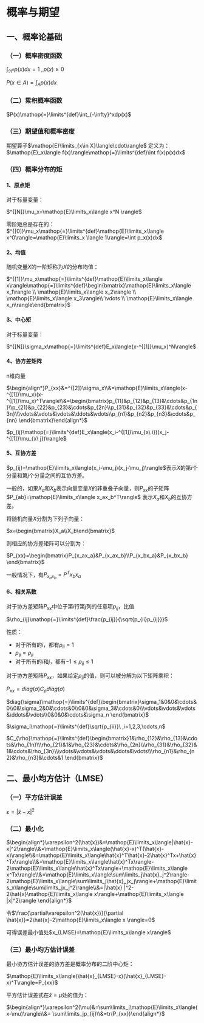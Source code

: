 # 概率与期望

## 一、概率论基础

### （一）概率密度函数

$\int_{\Re^n}p(x)dx=1\ ,p(x)\geq0$

 $P(x\in A)=\int_A p(x)dx$

### （二）累积概率函数

$P(x)\mathop{=}\limits^{def}\int_{-\infty}^xdp(x)$

### （三）期望值和概率密度

期望算子$\mathop{E}\limits_{x\in X}\langle\cdot\rangle$  定义为：$\mathop{E}_x\langle f(x)\rangle\mathop{=}\limits^{def}\int f(x)p(x)dx$

### （四）概率分布的矩

#### 1、原点矩

对于标量变量：

$^{[N]}\mu_x=\mathop{E}\limits_x\langle x^N \rangle$

零阶矩总是存在的：$^{[0]}\mu_x\mathop{=}\limits^{def}\mathop{E}\limits_x\langle x^0\rangle=\mathop{E}\limits_x \langle 1\rangle=\int p_x(x)dx$

#### 2、均值

随机变量$X$的一阶矩称为$X$的分布均值：

$^{[1]}\mu_x\mathop{=}\limits^{def}\mathop{E}\limits_x\langle x\rangle\mathop{=}\limits^{def}\begin{bmatrix}\mathop{E}\limits_x\langle x_1\rangle \\ \mathop{E}\limits_x\langle x_2\rangle \\ \mathop{E}\limits_x\langle x_3\rangle\\ \vdots \\ \mathop{E}\limits_x\langle x_n\rangle\end{bmatrix}$ 

#### 3、中心矩

对于标量变量：

$^{[N]}\sigma_x\mathop{=}\limits^{def}E_x\langle(x-^{[1]}\mu_x)^N\rangle$

#### 4、协方差矩阵

n维向量

$\begin{align*}P_{xx}&=^{[2]}\sigma_x\\&=\mathop{E}\limits_x\langle(x-^{[1]}\mu_x)(x-^{[1]}\mu_x)^T\rangle\\&=\begin{bmatrix}p_{11}&p_{12}&p_{13}&\cdots&p_{1n}\\p_{21}&p_{22}&p_{23}&\cdots&p_{2n}\\p_{31}&p_{32}&p_{33}&\cdots&p_{3n}\\\vdots&\vdots&\vdots&\ddots&\vdots\\p_{n1}&p_{n2}&p_{n3}&\cdots&p_{nn} \end{bmatrix}\end{align*}$

$p_{ij}\mathop{=}\limits^{def}E_x\langle(x_i-^{[1]}\mu_{x\ i})(x_j-^{[1]}\mu_{x\ j})\rangle$

#### 5、互协方差

$p_{ij}=\mathop{E}\limits_x\langle(x_i-\mu_j)(x_j-\mu_j)\rangle$表示$X$的第$i$个分量和第$j$个分量之间的互协方差。

一般的，如果$X_a$和$X_b$表示向量变量$X$的非重叠子向量，则$P_{xx}$的子矩阵$P_{ab}=\mathop{E}\limits_x\langle x_ax_b^T\rangle$ 表示$X_a$和$X_b$的互协方差。

将随机向量$X$分割为下列子向量：

$x=\begin{bmatrix}X_a\\X_b\end{bmatrix}$

则相应的协方差矩阵可以分割为：

$P_{xx}=\begin{bmatrix}P_{x_ax_a}&P_{x_ax_b}\\P_{x_bx_a}&P_{x_bx_b} \end{bmatrix}$

一般情况下，有$P_{x_ax_b}=P^T{x_bx_a}$

#### 6、相关系数

对于协方差矩阵$P_{xx}$中位于第$i$行第$j$列的任意项$p_{ij}$，比值

$\rho_{ij}\mathop{=}\limits^{def}\frac{p_{ij}}{\sqrt{p_{ii}p_{ij}}}$

性质：

* 对于所有的$i$，都有$\rho_{ii}=1$
* $\rho_{ij}=\rho_{ji}$
* 对于所有的$i$和$j$，都有$-1\leq\rho_{ij}\leq1$

对于协方差矩阵$P_{xx}$，如果给定$\rho_{ij}$的值，则可以被分解为以下矩阵乘积：

$P_{xx}=diag(\sigma)C_{\rho}diag(\sigma)$

$diag(\sigma)\mathop{=}\limits^{def}\begin{bmatrix}\sigma_1&0&0&\cdots&0\\0&\sigma_2&0&\cdots&0\\0&0&\sigma_3&\cdots&0\\\vdots&\vdots&\vdots&\ddots&\vdots\\0&0&0&\cdots&\sigma_n \end{bmatrix}$

$\sigma_i\mathop{=}\limits^{def}\sqrt{p_{ii}}\ ,i=1,2,3,\cdots,n$

$C_{\rho}\mathop{=}\limits^{def}\begin{bmatrix}1&\rho_{12}&\rho_{13}&\cdots&\rho_{1n}\\\rho_{21}&1&\rho_{23}&\cdots&\rho_{2n}\\\rho_{31}&\rho_{32}&1&\cdots&\rho_{3n}\\\vdots&\vdots&\vdots&\ddots&\vdots\\\rho_{n1}&\rho_{n2}&\rho_{n3}&\cdots&1 \end{bmatrix}$

## 二、最小均方估计（LMSE）

### （一）平方估计误差

$\varepsilon=|\hat{x}-x|^2$

### （二）最小化

$\begin{align*}\varepsilon^2(\hat{x})&=\mathop{E}\limits_x\langle|\hat{x}-x|^2\rangle\\&=\mathop{E}\limits_x\langle(\hat{x}-x)^T(\hat{x}-x)\rangle\\&=\mathop{E}\limits_x\langle\hat{x}^T\hat{x}-2\hat{x}^Tx+\hat{x}^Tx\rangle\\&=\mathop{E}\limits_x\langle\hat{x}^Tx\rangle-2\mathop{E}\limits_x\langle\hat{x}^Tx\rangle+\mathop{E}\limits_x\langle x^Tx\rangle\\&=\mathop{E}\limits_x\langle\sum\limits_j\hat{x}_j^2\rangle-2\mathop{E}\limits_x\langle\sum\limits_j\hat{x}_jx_j\rangle+\mathop{E}\limits_x\langle\sum\limits_jx_j^2\rangle\\&=|\hat{x} |^2-2\hat{x}\mathop{E}\limits_x\langle x\rangle+\mathop{E}\limits_x\langle |x|^2\rangle \end{align*}$

令$\frac{\partial\varepsilon^2(\hat{x})}{\partial \hat{x}}=2\hat{x}-2\mathop{E}\limits_x\langle x \rangle=0$

可得误差最小值处$x_{LMSE}=\mathop{E}\limits_x\langle x\rangle$ 

### （三）最小均方估计误差

最小协方估计误差的协方差是概率分布的二阶中心矩：

$\mathop{E}\limits_x\langle(\hat{x}_{LMSE}-x)(\hat{x}_{LMSE}-x)^T\rangle=P_{xx}$

平方估计误差式在$\hat{x}=\mu$处的值为：

$\begin{align*}\varepsilon^2(\mu)&=\sum\limits_j\mathop{E}\limits_x\langle(x-\mu)\rangle\\&= \sum\limits_jp_{ij}\\&=tr(P_{xx})\end{align*}$

